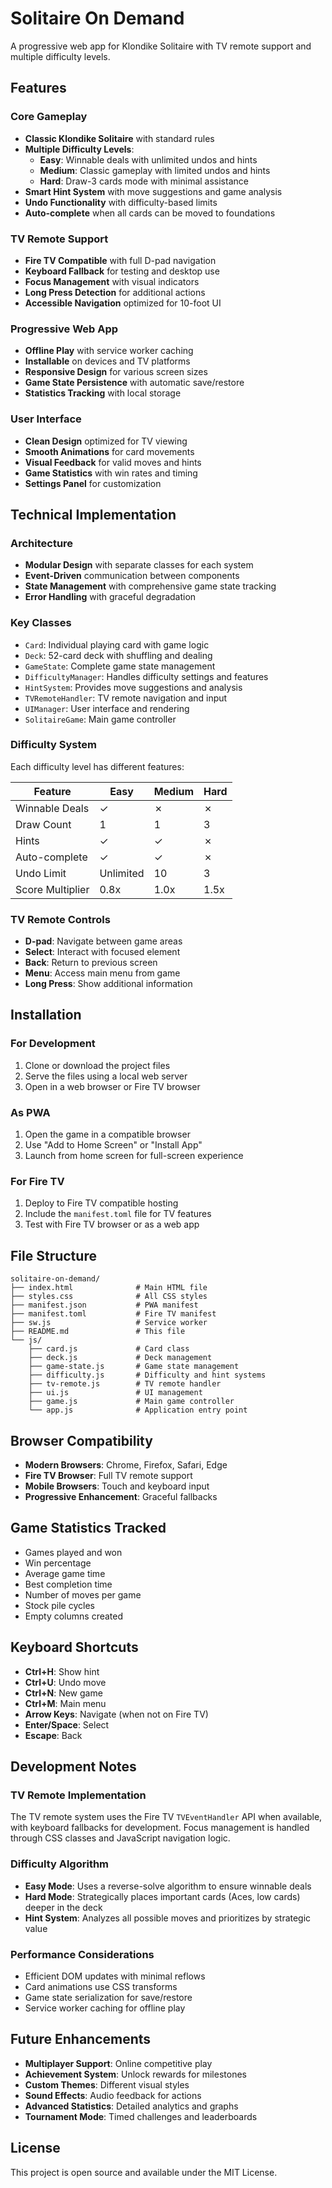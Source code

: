 # Solitaire On Demand

A progressive web app for Klondike Solitaire with TV remote support and multiple difficulty levels.

## Features

### Core Gameplay
- **Classic Klondike Solitaire** with standard rules
- **Multiple Difficulty Levels**:
  - **Easy**: Winnable deals with unlimited undos and hints
  - **Medium**: Classic gameplay with limited undos and hints
  - **Hard**: Draw-3 cards mode with minimal assistance
- **Smart Hint System** with move suggestions and game analysis
- **Undo Functionality** with difficulty-based limits
- **Auto-complete** when all cards can be moved to foundations

### TV Remote Support
- **Fire TV Compatible** with full D-pad navigation
- **Keyboard Fallback** for testing and desktop use
- **Focus Management** with visual indicators
- **Long Press Detection** for additional actions
- **Accessible Navigation** optimized for 10-foot UI

### Progressive Web App
- **Offline Play** with service worker caching
- **Installable** on devices and TV platforms
- **Responsive Design** for various screen sizes
- **Game State Persistence** with automatic save/restore
- **Statistics Tracking** with local storage

### User Interface
- **Clean Design** optimized for TV viewing
- **Smooth Animations** for card movements
- **Visual Feedback** for valid moves and hints
- **Game Statistics** with win rates and timing
- **Settings Panel** for customization

## Technical Implementation

### Architecture
- **Modular Design** with separate classes for each system
- **Event-Driven** communication between components
- **State Management** with comprehensive game state tracking
- **Error Handling** with graceful degradation

### Key Classes
- `Card`: Individual playing card with game logic
- `Deck`: 52-card deck with shuffling and dealing
- `GameState`: Complete game state management
- `DifficultyManager`: Handles difficulty settings and features
- `HintSystem`: Provides move suggestions and analysis
- `TVRemoteHandler`: TV remote navigation and input
- `UIManager`: User interface and rendering
- `SolitaireGame`: Main game controller

### Difficulty System
Each difficulty level has different features:

| Feature | Easy | Medium | Hard |
|---------|------|--------|------|
| Winnable Deals | ✓ | ✗ | ✗ |
| Draw Count | 1 | 1 | 3 |
| Hints | ✓ | ✓ | ✗ |
| Auto-complete | ✓ | ✓ | ✗ |
| Undo Limit | Unlimited | 10 | 3 |
| Score Multiplier | 0.8x | 1.0x | 1.5x |

### TV Remote Controls
- **D-pad**: Navigate between game areas
- **Select**: Interact with focused element
- **Back**: Return to previous screen
- **Menu**: Access main menu from game
- **Long Press**: Show additional information

## Installation

### For Development
1. Clone or download the project files
2. Serve the files using a local web server
3. Open in a web browser or Fire TV browser

### As PWA
1. Open the game in a compatible browser
2. Use "Add to Home Screen" or "Install App"
3. Launch from home screen for full-screen experience

### For Fire TV
1. Deploy to Fire TV compatible hosting
2. Include the `manifest.toml` file for TV features
3. Test with Fire TV browser or as a web app

## File Structure

```
solitaire-on-demand/
├── index.html              # Main HTML file
├── styles.css              # All CSS styles
├── manifest.json           # PWA manifest
├── manifest.toml           # Fire TV manifest
├── sw.js                   # Service worker
├── README.md               # This file
└── js/
    ├── card.js             # Card class
    ├── deck.js             # Deck management
    ├── game-state.js       # Game state management
    ├── difficulty.js       # Difficulty and hint systems
    ├── tv-remote.js        # TV remote handler
    ├── ui.js               # UI management
    ├── game.js             # Main game controller
    └── app.js              # Application entry point
```

## Browser Compatibility

- **Modern Browsers**: Chrome, Firefox, Safari, Edge
- **Fire TV Browser**: Full TV remote support
- **Mobile Browsers**: Touch and keyboard input
- **Progressive Enhancement**: Graceful fallbacks

## Game Statistics Tracked

- Games played and won
- Win percentage
- Average game time
- Best completion time
- Number of moves per game
- Stock pile cycles
- Empty columns created

## Keyboard Shortcuts

- **Ctrl+H**: Show hint
- **Ctrl+U**: Undo move
- **Ctrl+N**: New game
- **Ctrl+M**: Main menu
- **Arrow Keys**: Navigate (when not on Fire TV)
- **Enter/Space**: Select
- **Escape**: Back

## Development Notes

### TV Remote Implementation
The TV remote system uses the Fire TV `TVEventHandler` API when available, with keyboard fallbacks for development. Focus management is handled through CSS classes and JavaScript navigation logic.

### Difficulty Algorithm
- **Easy Mode**: Uses a reverse-solve algorithm to ensure winnable deals
- **Hard Mode**: Strategically places important cards (Aces, low cards) deeper in the deck
- **Hint System**: Analyzes all possible moves and prioritizes by strategic value

### Performance Considerations
- Efficient DOM updates with minimal reflows
- Card animations use CSS transforms
- Game state serialization for save/restore
- Service worker caching for offline play

## Future Enhancements

- **Multiplayer Support**: Online competitive play
- **Achievement System**: Unlock rewards for milestones
- **Custom Themes**: Different visual styles
- **Sound Effects**: Audio feedback for actions
- **Advanced Statistics**: Detailed analytics and graphs
- **Tournament Mode**: Timed challenges and leaderboards

## License

This project is open source and available under the MIT License.
